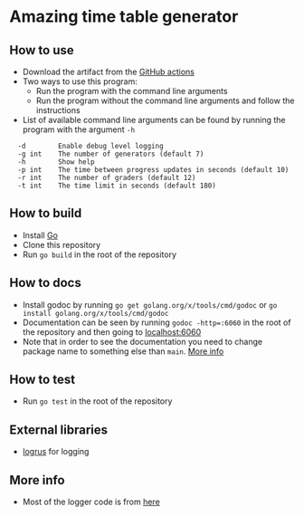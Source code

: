 # Amazing time table generator
## How to use
- Download the artifact from the [GitHub actions](https://github.com/Liko05/amazingTimetable/actions)
- Two ways to use this program:
    - Run the program with the command line arguments
    - Run the program without the command line arguments and follow the instructions
- List of available command line arguments can be found by running the program with the argument `-h`
````
  -d        Enable debug level logging
  -g int    The number of generators (default 7)
  -h        Show help
  -p int    The time between progress updates in seconds (default 10)
  -r int    The number of graders (default 12)
  -t int    The time limit in seconds (default 180)
  ````
## How to build
- Install [Go](https://golang.org/)
- Clone this repository
- Run `go build` in the root of the repository
## How to docs
- Install godoc by running `go get golang.org/x/tools/cmd/godoc` or `go install golang.org/x/tools/cmd/godoc`
- Documentation can be seen by running `godoc -http=:6060` in the root of the repository and then going to [localhost:6060](http://localhost:6060/)
- Note that in order to see the documentation you need to change package name to something else than `main`. [More info](https://stackoverflow.com/questions/21778556/what-steps-are-needed-to-document-package-main-in-godoc)
## How to test
- Run `go test` in the root of the repository
## External libraries
- [logrus](https://github.com/sirupsen/logrus) for logging

## More info
- Most of the logger code is from [here](https://stackoverflow.com/questions/48971780/how-to-change-the-format-of-log-output-in-logrus)
